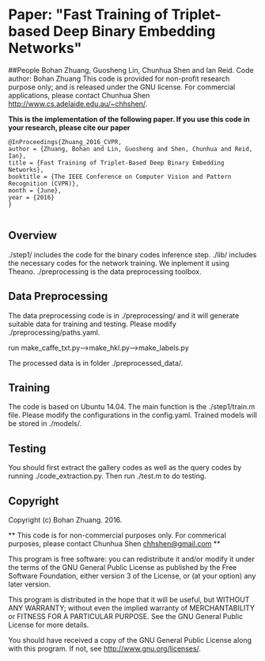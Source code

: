 # Paper: "Fast Training of Triplet-based Deep Binary Embedding Networks"

##People
Bohan Zhuang, Guosheng Lin, Chunhua Shen and Ian Reid.
Code author: Bohan Zhuang
This code is provided for non-profit research purpose only; and is released under the GNU license. 
For commercial applications, please contact Chunhua Shen http://www.cs.adelaide.edu.au/~chhshen/.

__This is the implementation of the following paper. If you use this code in your research, please cite our paper__

```
@InProceedings{Zhuang_2016_CVPR,
author = {Zhuang, Bohan and Lin, Guosheng and Shen, Chunhua and Reid, Ian},
title = {Fast Training of Triplet-Based Deep Binary Embedding Networks},
booktitle = {The IEEE Conference on Computer Vision and Pattern Recognition (CVPR)},
month = {June},
year = {2016}
}


```

## Overview
./step1/ includes the code for the binary codes inference step.
./lib/ includes the necessary codes for the network training. We inplement it using Theano. 
./preprocessing is the data preprocessing toolbox. 

## Data Preprocessing
The data preprocessing code is in ./preprocessing/ and it will generate suitable data for training and testing. Please modify ./preprocessing/paths.yaml.

run make_caffe_txt.py-->make_hkl.py-->make_labels.py 


The processed data is in folder ./preprocessed_data/.


## Training

The code is based on Ubuntu 14.04.
The main function is the ./step1/train.m file.
Please modify the configurations in the config.yaml.
Trained models will be stored in ./models/. 

## Testing

You should first extract the gallery codes as well as the query codes by running ./code_extraction.py.
Then run ./test.m to do testing. 


## Copyright

Copyright (c) Bohan Zhuang. 2016.

** This code is for non-commercial purposes only. For commerical purposes,
please contact Chunhua Shen <chhshen@gmail.com> **

This program is free software: you can redistribute it and/or modify
    it under the terms of the GNU General Public License as published by
    the Free Software Foundation, either version 3 of the License, or
    (at your option) any later version.

This program is distributed in the hope that it will be useful,
    but WITHOUT ANY WARRANTY; without even the implied warranty of
    MERCHANTABILITY or FITNESS FOR A PARTICULAR PURPOSE.  See the
    GNU General Public License for more details.

You should have received a copy of the GNU General Public License
    along with this program.  If not, see <http://www.gnu.org/licenses/>.
